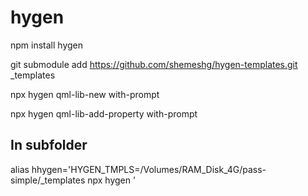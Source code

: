 # hygen
npm install hygen

git submodule add https://github.com/shemeshg/hygen-templates.git _templates

npx hygen qml-lib-new with-prompt

npx hygen qml-lib-add-property with-prompt

## In subfolder
alias hhygen='HYGEN_TMPLS=/Volumes/RAM_Disk_4G/pass-simple/_templates npx hygen '

